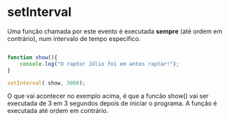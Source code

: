 # setInterval

Uma função chamada por este evento é executada **sempre** (até ordem em
contrário), num intervalo de tempo específico.

```js

function show(){
    console.log("O raptor Júlio foi em antes raptar!");
}

setInterval( show, 3000);

```

O que vai acontecer no exemplo acima, é que a funcão show() vai ser executada
de 3 em 3 segundos depois de iniciar o programa. A função é executada até ordem
em contrário.
